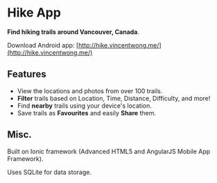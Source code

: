 # **Hike App** #


**Find hiking trails around Vancouver, Canada**.

Download Android app: [http://hike.vincentwong.me/](http://hike.vincentwong.me/)



## Features ##
* View the locations and photos from over 100 trails.
* **Filter** trails based on Location, Time, Distance, Difficulty, and more!
* Find **nearby** trails using your device's location.
* Save trails as **Favourites** and easily **Share** them.


## Misc. ##
Built on Ionic framework (Advanced HTML5 and AngularJS Mobile App Framework).

Uses SQLite for data storage.
